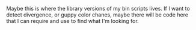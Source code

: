 Maybe this is where the library versions of my bin scripts lives.
If I want to detect divergence, or guppy color chanes, maybe there will be code here
that I can require and use to find what I'm looking for.
